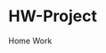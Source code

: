 # HW-Project
Home Work
<!DOCTYP html>
<!DOCTYPE html>
<html lang="en">
<head>
    <meta charset="UTF-8">
    <meta name="viewport" content="width=device-width, initial-scale=1.0">
    <style>
        #main {
            text-align: center;
        }

        #img-div {
            margin: 20px 0;
        }

        #image {
            max-width: 100%;
            height: auto;
            display: block;
            margin: 0 auto;
        }
    </style>
    <title>Tribute Page 12</title>
</head>
<body>

<div id="main">
    <div id="title">
        <h1>Dr. Norman Borlaug</h1>
    </div>

    <div id="img-div">
        <img id="image" src="path/to/your/image.jpg" alt="Dr. Norman Borlaug Image">
        <p id="img-caption">Description of the image goes here.</p>
    </div>

    <div id="tribute-info">
        <p>Textual content describing the subject of the tribute page.</p>
    </div>

    <a id="tribute-link" href="https://www.example.com" target="_blank">Additional information about Dr. Norman Borlaug</a>
</div>

</body>
</html>
